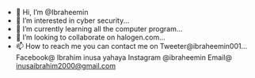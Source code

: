- 👋 Hi, I’m @Ibraheemin
- 👀 I’m interested in  cyber security...
- 🌱 I’m currently learning all the computer program...
- 💞️ I’m looking to collaborate on halogen.com...
- 📫 How to reach me you can contact me on 
Tweeter@ibraheemin001...
Facebook@ Ibrahim inusa yahaya
Instagram @ibraheemin
Email@ inusaibrahim2000@gmail.com

<!---
/Ibraheemin is a ✨ special ✨ repository because its `README.md` (this file) appears on your GitHub profile.
You can click the Preview link to take a look at your changes.
--->
